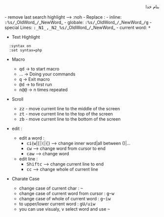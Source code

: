 <div dir="rtl">بنام خدا</div><br/>
- remove last search highlight --> :noh
- Replace : 
  - inline: <kbd>:</kbd><kbd>%</kbd><kbd>s</kbd><kbd>/</kbd>_OldWord_<kbd>/</kbd>_NewWord_
  - globale: <kbd>:</kbd><kbd>%</kbd><kbd>s</kbd><kbd>/</kbd>_OldWord_<kbd>/</kbd>_NewWord_<kbd>/</kbd><kbd>g</kbd>
  - special Lines: <kbd>:</kbd><kbd>_N1_</kbd><kbd>,</kbd><kbd>_N2_</kbd><kbd>%</kbd><kbd>s</kbd><kbd>/</kbd>_OldWord_<kbd>/</kbd>_NewWord_
  - current word: <kbd>*</kbd>

- Text Highlight
```vim
  :syntax on
  :set syntax=php
```
- Macro
  - <kbd>qd</kbd>   -> to start macro
  - ...  -> Doing your commands
  - <kbd>q</kbd>    -> Exit macro
  - <kbd>@</kbd><kbd>d</kbd>   -> to first run
  - <kbd>n</kbd><kbd>@</kbd><kbd>@</kbd>  -> n times repeated

- Scroll
  - <kbd>z</kbd><kbd>z</kbd> - move current line to the middle of the screen 
  - <kbd>z</kbd><kbd>t</kbd> - move current line to the top of the screen 
  - <kbd>z</kbd><kbd>b</kbd> - move current line to the bottom of the screen
- edit :
  - edit a word : 
    - <kbd>c</kbd><kbd>i</kbd>\{<kbd>w</kbd>|<kbd>[</kbd>|<kbd>(</kbd>|<kbd>{</kbd>} --> change inner word|all between ()|...
    - <kbd>c</kbd><kbd>w</kbd> --> change word from cursor to end
    - <kbd>c</kbd><kbd>a</kbd><kbd>w</kbd> --> change word
  - edit line :
    - <kbd>Shift</kbd><kbd>c</kbd> --> change current line to end
    - <kbd>c</kbd><kbd>c</kbd> --> change whole of current line
- Charate Case
  - change case of current char : <kbd>~</kbd>
  - change case of current word from cursor : <kbd>g</kbd><kbd>~</kbd><kbd>w</kbd>
  - change case of whole of current word : <kbd>g</kbd><kbd>~</kbd><kbd>i</kbd><kbd>w</kbd>
  - to upper/lower current word : <kbd>g</kbd><kbd>U/u</kbd><kbd>i</kbd><kbd>w</kbd>
  - you can use visualy, <kbd>v</kbd> select word and use <kbd>~</kbd>
  
         
